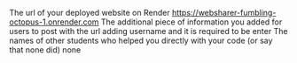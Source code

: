 The url of your deployed website on Render
https://websharer-fumbling-octopus-1.onrender.com
The additional piece of information you added for users to post with the url
adding username and it is required to be enter
The names of other students who helped you directly with your code (or say that none did) 
none